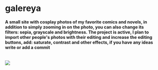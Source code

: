 # galereya
<h4>A small site with cosplay photos of my favorite comics and novels, in addition to simply zooming in on the photo, you can also change its filters: sepia, grayscale and brightness. The project is active, I plan to import other people's photos with their editing and increase the editing buttons, add: saturate, contrast and other effects, if you have any ideas write or add a commit</h4>
<br>
<img src ="https://user-images.githubusercontent.com/82625479/161441501-2ece3a9e-de71-45ea-89bb-dc663ef9a64e.png">

